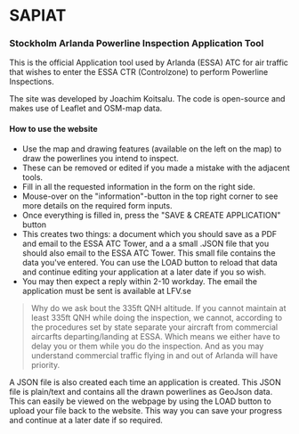 # SAPIAT
### Stockholm Arlanda Powerline Inspection Application Tool

This is the official Application tool used by Arlanda (ESSA) ATC for air traffic that wishes to enter the ESSA CTR (Controlzone) to perform Powerline Inspections.

The site was developed by Joachim Koitsalu. The code is open-source and makes use of Leaflet and OSM-map data.

#### How to use the website

* Use the map and drawing features (available on the left on the map) to draw the powerlines you intend to inspect. 
* These can be removed or edited if you made a mistake with the adjacent tools.
* Fill in all the requested information in the form on the right side.
* Mouse-over on the "information"-button in the top right corner to see more details on the required form inputs.
* Once everything is filled in, press the "SAVE & CREATE APPLICATION" button
* This creates two things: a document which you should save as a PDF and email to the ESSA ATC Tower, and a a small .JSON file that you should also email to the ESSA ATC Tower. This small file contains the data you've entered. You can use the LOAD button to reload that data and continue editing your application at a later date if you so wish.
* You may then expect a reply within 2-10 workday. The email the application must be sent is available at LFV.se 

> Why do we ask bout the 335ft QNH altitude. If you cannot maintain at least 335ft QNH while doing the inspection, we cannot, according to the procedures set by state separate your aircraft from commercial aircarfts departing/landing at ESSA. Which means we either have to delay you or them while you do the inspection. And as you may understand commercial traffic flying in and out of Arlanda will have priority.

A JSON file is also created each time an application is created. This JSON file is plain/text and contains all the drawn powerlines as GeoJson data.
This can easily be viewed on the webpage by using the LOAD button to upload your file back to the website. This way you can save your progress and continue at a later date if so required.
